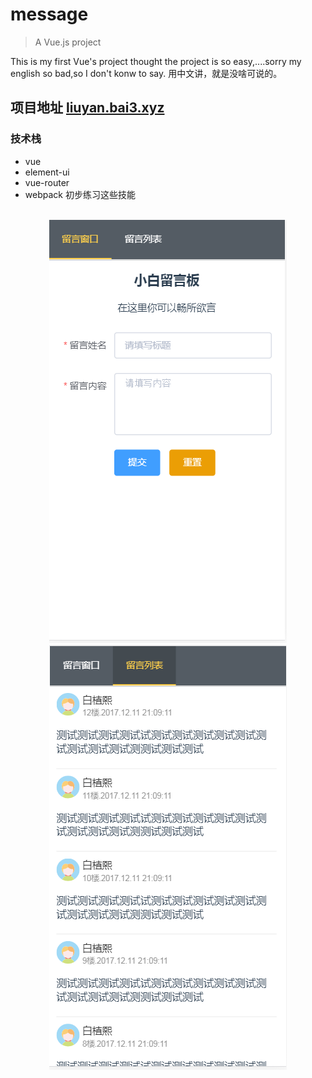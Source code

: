 # message

> A Vue.js project

This is my first Vue's project
thought the project is so easy,....sorry my english so bad,so I
don't konw to say.
用中文讲，就是没啥可说的。
## 项目地址 [liuyan.bai3.xyz](http://liuyan.bai3.xyz)
### 技术栈
- vue
- element-ui
- vue-router
- webpack
初步练习这些技能
<br/>
<div align="center">
<img src="./src/assets/readme1.png"><br/>
</div>
<div align="center">
<img src="./src/assets/readme2.png">
</div>
